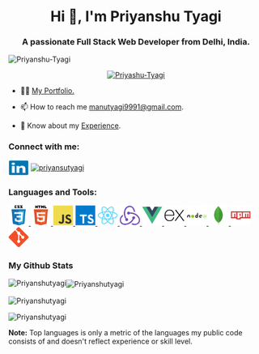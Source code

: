   
<h1 align="center">Hi 👋, I'm Priyanshu Tyagi</h1>
<h3 align="center">A passionate Full Stack Web Developer from Delhi, India.</h3>

<p align="left"> <img src="https://komarev.com/ghpvc/?username=Priyanshu-Tyagi&label=Profile%20views&color=0e75b6&style=flat" alt="Priyanshu-Tyagi" /> </p>

<p align="center"> <a href="https://github.com/ryo-ma/github-profile-trophy"><img src="https://github-profile-trophy.vercel.app/?username=Priyanshu-Tyagi" alt="Priyashu-Tyagi" /></a> </p>

- 👨‍💻 <a href="https://priyanshu-tyagi.github.io/">My Portfolio.</a>

- 📫 How to reach me <a href="https://mail.google.com/mail/?view=cm&fs=1&to=manutyagi9991@gmail.com">manutyagi9991@gmail.com</a>.

- 📄 Know about my <a href="https://drive.google.com/file/d/1cktZclZGrHZk4OYQYfRSsxrRm6Y0cb-H/view?usp=sharing">Experience</a>.

<h3 align="left">Connect with me:</h3>

<p align="left">
<a href="https://www.linkedin.com/in/priyanshu-tyagi-b9686a1b4/" target="blank"><img align="center" src="https://github.com/devicons/devicon/blob/master/icons/linkedin/linkedin-original.svg" alt="priyanshu" height="30" width="40" /></a>
<a href="https://mail.google.com/mail/?view=cm&fs=1&to=manutyagi9991@gmail.com" target="blank"><img align="center" src="https://upload.wikimedia.org/wikipedia/commons/7/7e/Gmail_icon_%282020%29.svg" alt="priyansutyagi" height="40" width="40" /></a>
</p>

<h3 align="left">Languages and Tools:</h3>

<p text-decoration="none" align="left">
<a href="https://www.w3schools.com/css/" target="_blank" rel="noreferrer"> 
<img src="https://raw.githubusercontent.com/devicons/devicon/master/icons/css3/css3-original-wordmark.svg" alt="css3" width="40" height="40"/> </a>
 <a href="https://www.w3.org/html/" target="_blank" rel="noreferrer"><img src="https://raw.githubusercontent.com/devicons/devicon/master/icons/html5/html5-original-wordmark.svg" alt="html5" width="40" height="40"/> </a> 
 <a href="tps://developer.mozilla.org/en-US/docs/Web/JavaScript" target="_blank" rel="noreferrer"> 
<img src="https://raw.githubusercontent.com/devicons/devicon/master/icons/javascript/javascript-original.svg" alt="javascript" width="40" height="40"/>  <a href="https://www.typescriptlang.org/" target="_blank" rel="noreferrer"> 
<img src="https://raw.githubusercontent.com/devicons/devicon/master/icons/typescript/typescript-original.svg" alt="typescript" width="40" height="40"/> </a> <a href="https://reactjs.org/docs/getting-started.html" target="_blank" rel="noreferrer"> 
<img src="https://raw.githubusercontent.com/devicons/devicon/master/icons/react/react-original.svg" alt="react" width="40" height="40"/> </a>  <a href="https://redux.js.org/" target="_blank" rel="noreferrer"> 
<img src="https://raw.githubusercontent.com/devicons/devicon/master/icons/redux/redux-original.svg" alt="redux" width="40" height="40"/> </a> <a href="https://vuejs.org/" target="_blank" rel="noreferrer"> 
<img src="https://raw.githubusercontent.com/devicons/devicon/master/icons/vuejs/vuejs-original.svg" alt="vuejs" width="40" height="40"/> </a> 
<a href="https://expressjs.com/en/guide/routing.html" target="_blank" rel="noreferrer"> 
<img src="https://raw.githubusercontent.com/devicons/devicon/master/icons/express/express-original.svg" alt="express" width="40" height="40"/> </a> <a href="https://nodejs.org" target="_blank" rel="noreferrer"> 
<img src="https://raw.githubusercontent.com/devicons/devicon/master/icons/nodejs/nodejs-original-wordmark.svg" alt="nodejs" width="40" height="40"/> </a> <a href="https://www.mongodb.com/docs/" target="_blank" rel="noreferrer"> 
<img src="https://raw.githubusercontent.com/devicons/devicon/master/icons/mongodb/mongodb-original.svg" alt="mongoDB" width="40" height="40"/> </a> <a href="https://www.npmjs.com/" target="_blank" rel="noreferrer"> 
<img src="https://raw.githubusercontent.com/devicons/devicon/master/icons/npm/npm-original-wordmark.svg" alt="npm" width="40" height="40"/> 
<a href="https://git-scm.com/" target="_blank" rel="noreferrer"> 
<img src="https://raw.githubusercontent.com/devicons/devicon/master/icons/git/git-original.svg" alt="git" width="40" height="40"/> </a></p>
   
<h3 align="left">My Github Stats</h3>

<p><img align="left" src="https://github-readme-stats.vercel.app/api/top-langs?username=Priyanshu-Tyagi" alt="Priyanshutyagi" /></p>

<p><img align="center" src="https://github-readme-stats.vercel.app/api?username=Priyanshu-Tyagi" alt="Priyanshutyagi" /></p>

<p><img align="center" src="https://github-readme-streak-stats.herokuapp.com/?user=Priyanshu-Tyagi" alt="Priyanshutyagi" /></p>

<p><img align="center" src="https://github-readme-stats.vercel.app/api/top-langs/?username=Priyanshu-Tyagi" alt="Priyanshutyagi" /></p>

<b>Note:</b> Top languages is only a metric of the languages my public code consists of and doesn't reflect experience or skill level.
